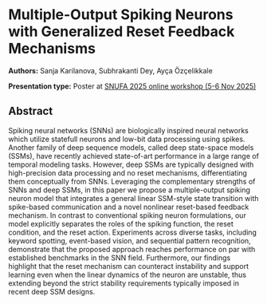 # Multiple-Output Spiking Neurons with Generalized Reset Feedback Mechanisms

**Authors:** Sanja Karilanova, Subhrakanti Dey, Ayça Özçelikkale
                           


**Presentation type:** Poster at [SNUFA 2025 online workshop (5-6 Nov 2025)](https://snufa.net/2025)

## Abstract

Spiking neural networks (SNNs) are biologically inspired neural networks which utilize statefull neurons and low-bit data processing using spikes. Another family of deep sequence models, called deep state-space models (SSMs), have recently achieved state-of-art performance in a large range of temporal modeling tasks. However, deep SSMs are typically designed with high-precision data processing and no reset mechanisms, differentiating them conceptually from SNNs. Leveraging the complementary strengths of SNNs and  deep SSMs, in this paper we propose a  multiple-output spiking neuron model that integrates a general linear SSM-style state transition with spike-based communication and a novel nonlinear reset-based feedback mechanism. In contrast to conventional spiking neuron formulations, our model explicitly separates the roles of the spiking function, the reset condition, and the reset action. Experiments across diverse tasks, including keyword spotting, event-based vision, and sequential pattern recognition,  demonstrate that the proposed approach reaches performance on par with established benchmarks in the SNN field. Furthermore, our findings highlight that the reset mechanism can counteract instability and support learning even when the linear dynamics of the neuron are unstable, thus extending beyond the strict stability requirements typically imposed in recent deep SSM designs.